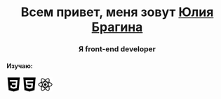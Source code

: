 <h1 align="center">Всем привет, меня зовут
  <a href="https://daniilshat.ru/" target="_blank">Юлия Брагина</a>
</h1>
<h3 align="center">Я front-end developer</h3>
<h4 align="left">Изучаю: </h4>
<section>
<img src="https://github.com/JuliaBragina/JuliaBragina/blob/main/img/css3.svg" height="32"/>
<img src="https://github.com/JuliaBragina/JuliaBragina/blob/main/img/html5.svg" height="32"/>
<img src="https://github.com/JuliaBragina/JuliaBragina/blob/main/img/react.svg" height="32"/>
</section>


<!--
**JuliaBragina/JuliaBragina** is a ✨ _special_ ✨ repository because its `README.md` (this file) appears on your GitHub profile.

Here are some ideas to get you started:

- 🔭 I’m currently working on ...
- 🌱 I’m currently learning ...
- 👯 I’m looking to collaborate on ...
- 🤔 I’m looking for help with ...
- 💬 Ask me about ...
- 📫 How to reach me: ...
- 😄 Pronouns: ...
- ⚡ Fun fact: ...
-->
